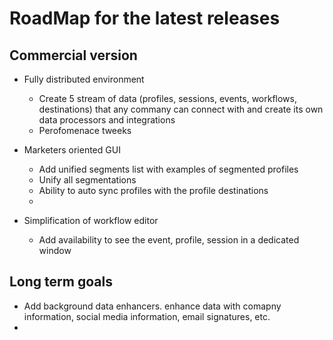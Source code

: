# RoadMap for the latest releases

## Commercial version

* Fully distributed environment
  - Create 5 stream of data (profiles, sessions, events, workflows, destinations) that any commany can connect with and create its own data processors and integrations
  - Perofomenace tweeks

* Marketers oriented GUI
  - Add unified segments list with examples of segmented profiles
  - Unify all segmentations
  - Ability to auto sync profiles with the profile destinations
  - 

* Simplification of workflow editor
  - Add availability to see the event, profile, session in a dedicated window


## Long term goals
 -  Add background data enhancers. enhance data with comapny information, social media information, email signatures, etc.
 - 
